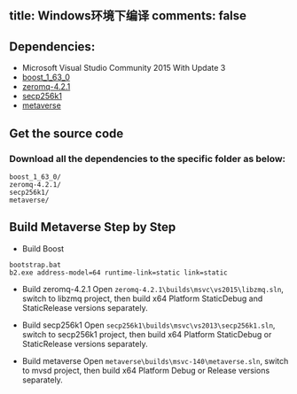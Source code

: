 title: Windows环境下编译
comments: false
---

## Dependencies:
* Microsoft Visual Studio Community 2015 With Update 3
* [boost_1_63_0](https://sourceforge.net/projects/boost/files/boost/1.63.0/boost_1_63_0.zip/download)
* [zeromq-4.2.1](https://github.com/zeromq/libzmq/releases/download/v4.2.1/zeromq-4.2.1.zip)
* [secp256k1](https://github.com/mvs-org/secp256k1.git)
* [metaverse](https://github.com/mvs-org/metaverse.git)

## Get the source code
### Download all the dependencies to the specific folder as below:
```shell
boost_1_63_0/
zeromq-4.2.1/
secp256k1/
metaverse/
```

## Build Metaverse Step by Step
* Build Boost
```shell
bootstrap.bat
b2.exe address-model=64 runtime-link=static link=static
```

* Build zeromq-4.2.1
Open `zeromq-4.2.1\builds\msvc\vs2015\libzmq.sln`, switch to libzmq project, then build x64 Platform StaticDebug and StaticRelease versions separately.

* Build secp256k1
Open `secp256k1\builds\msvc\vs2013\secp256k1.sln`, switch to secp256k1 project, then build x64 Platform StaticDebug or StaticRelease versions separately.

* Build metaverse
Open `metaverse\builds\msvc-140\metaverse.sln`, switch to mvsd project, then build x64 Platform Debug or Release versions separately.
